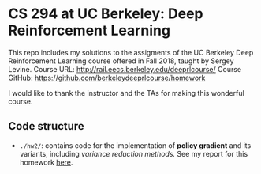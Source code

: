 # CS 294 at UC Berkeley: Deep Reinforcement Learning

This repo includes my solutions to the assigments of the UC Berkeley Deep Reinforcement Learning course offered in Fall 2018, taught by Sergey Levine. Course URL: http://rail.eecs.berkeley.edu/deeprlcourse/ Course GitHub: https://github.com/berkeleydeeprlcourse/homework

I would like to thank the instructor and the TAs for making this wonderful course.

## Code structure
- `./hw2/`: contains code for the implementation of **policy gradient** and its variants, including *variance reduction methods.* See my report for this homework [here](./hw2/README.md). 